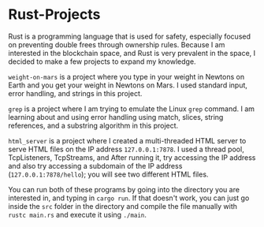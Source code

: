 # Rust-Projects

Rust is a programming language that is used for safety, especially focused on preventing double frees through ownership rules. Because I am interested in the blockchain space, and Rust is very prevalent in the space, I decided to make a few projects to expand my knowledge.

```weight-on-mars``` is a project where you type in your weight in Newtons on Earth and you get your weight in Newtons on Mars. I used standard input, error handling, and strings in this project.

```grep``` is a project where I am trying to emulate the Linux ```grep``` command. I am learning about and using error handling using match, slices, string references, and a substring algorithm in this project.

```html_server``` is a project where I created a multi-threaded HTML server to serve HTML files on the IP address `127.0.0.1:7878`. I used a thread pool, TcpListeners, TcpStreams, and  After running it, try accessing the IP address and also try accessing a subdomain of the IP address (`127.0.0.1:7878/hello`); you will see two different HTML files. 

You can run both of these programs by going into the directory you are interested in, and typing in ```cargo run```. If that doesn't work, you can just go inside the ```src``` folder in the directory and compile the file manually with ```rustc main.rs``` and execute it using ```./main```.

